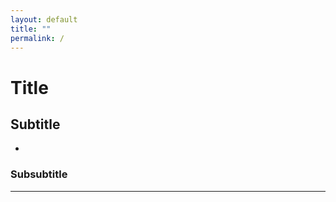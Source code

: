 ```yaml
---
layout: default
title: ""
permalink: /
---
```


# Title

## Subtitle

- [](/MDR_Guideline//md_sites/udi_eudamed.html)


### Subsubtitle


---


